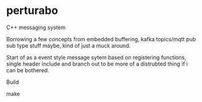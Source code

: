 # perturabo
C++ messaging system

Borrowing a few concepts from embedded buffering, kafka topics/mqtt pub sub type stuff maybe, kind of just a muck around.

Start of as a event style message sytem based on registering functions, single header include and branch out to be more of a distrubted thing if i can be bothered.

Build

make
